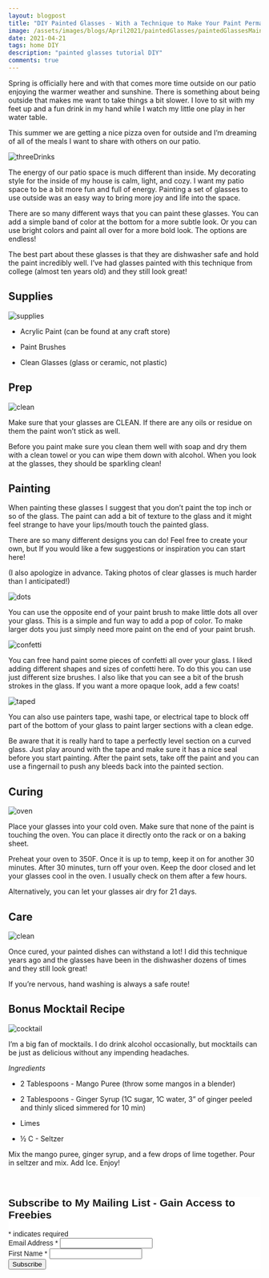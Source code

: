 ```yaml
---
layout: blogpost
title: "DIY Painted Glasses - With a Technique to Make Your Paint Permanent"
image: /assets/images/blogs/April2021/paintedGlasses/paintedGlassesMain.jpg
date: 2021-04-21
tags: home DIY
description: "painted glasses tutorial DIY"
comments: true
---
```

Spring is officially here and with that comes more time outside on our patio enjoying the warmer weather and sunshine. There is something about being outside that makes me want to take things a bit slower. I love to sit with my feet up and a fun drink in my hand while I watch my little one play in her water table.

This summer we are getting a nice pizza oven for outside and I’m dreaming of all of the meals I want to share with others on our patio. 

![threeDrinks](/assets/images/blogs/April2021/paintedGlasses/threeDrinks.jpg)

The energy of our patio space is much different than inside. My decorating style for the inside of my house is calm, light, and cozy. I want my patio space to be a bit more fun and full of energy. Painting a set of glasses to use outside was an easy way to bring more joy and life into the space. 

There are so many different ways that you can paint these glasses. You can add a simple band of color at the bottom for a more subtle look. Or you can use bright colors and paint all over for a more bold look. The options are endless!

The best part about these glasses is that they are dishwasher safe and hold the paint incredibly well. I’ve had glasses painted with this technique from college (almost ten years old) and they still look great!

## Supplies

![supplies](/assets/images/blogs/April2021/paintedGlasses/supplies.jpg)

* Acrylic Paint (can be found at any craft store)

* Paint Brushes

* Clean Glasses (glass or ceramic, not plastic)

## Prep

![clean](/assets/images/blogs/April2021/paintedGlasses/clean.jpg)

Make sure that your glasses are CLEAN. If there are any oils or residue on them the paint won’t stick as well. 

Before you paint make sure you clean them well with soap and dry them with a clean towel or you can wipe them down with alcohol. When you look at the glasses, they should be sparkling clean!

## Painting

When painting these glasses I suggest that you don’t paint the top inch or so of the glass. The paint can add a bit of texture to the glass and it might feel strange to have your lips/mouth touch the painted glass.

There are so many different designs you can do! Feel free to create your own, but If you would like a few suggestions or inspiration you can start here!

(I also apologize in advance. Taking photos of clear glasses is much harder than I anticipated!)

![dots](/assets/images/blogs/April2021/paintedGlasses/dots.jpg)

You can use the opposite end of your paint brush to make little dots all over your glass. This is a simple and fun way to add a pop of color. To make larger dots you just simply need more paint on the end of your paint brush.

![confetti](/assets/images/blogs/April2021/paintedGlasses/confetti.jpg)

You can free hand paint some pieces of confetti all over your glass. I liked adding different shapes and sizes of confetti here. To do this you can use just different size brushes. I also like that you can see a bit of the brush strokes in the glass. If you want a more opaque look, add a few coats!

![taped](/assets/images/blogs/April2021/paintedGlasses/taped.jpg)

You can also use painters tape, washi tape, or electrical tape to block off part of the bottom of your glass to paint larger sections with a clean edge. 

Be aware that it is really hard to tape a perfectly level section on a curved glass. Just play around with the tape and make sure it has a nice seal before you start painting. After the paint sets, take off the paint and you can use a fingernail to push any bleeds back into the painted section.

## Curing

![oven](/assets/images/blogs/April2021/paintedGlasses/oven.jpg)

Place your glasses into your cold oven. Make sure that none of the paint is touching the oven. You can place it directly onto the rack or on a baking sheet.

Preheat your oven to 350F. Once it is up to temp, keep it on for another 30 minutes. After 30 minutes, turn off your oven. Keep the door closed and let your glasses cool in the oven. I usually check on them after a few hours.

Alternatively, you can let your glasses air dry for 21 days. 

## Care

![clean](/assets/images/blogs/April2021/paintedGlasses/clean.jpg)

Once cured, your painted dishes can withstand a lot! I did this technique years ago and the glasses have been in the dishwasher dozens of times and they still look great!

If you’re nervous, hand washing is always a safe route!

## Bonus Mocktail Recipe

![cocktail](/assets/images/blogs/April2021/paintedGlasses/cocktail.jpg)

I’m a big fan of mocktails. I do drink alcohol occasionally, but mocktails can be just as delicious without any impending headaches.

*Ingredients*

* 2 Tablespoons - Mango Puree (throw some mangos in a blender)

* 2 Tablespoons - Ginger Syrup (1C sugar, 1C water, 3” of ginger peeled and thinly sliced simmered for 10 min)

* Limes

* ½ C - Seltzer

Mix the mango puree, ginger syrup, and a few drops of lime together. Pour in seltzer and mix. Add Ice. Enjoy!




<br>

<!-- Begin Mailchimp Signup Form -->
<link href="//cdn-images.mailchimp.com/embedcode/classic-10_7.css" rel="stylesheet" type="text/css">
<style type="text/css">
    #mc_embed_signup{background:#fff; clear:left; font:14px Helvetica,Arial,sans-serif; }
    /* Add your own Mailchimp form style overrides in your site stylesheet or in this style block.
       We recommend moving this block and the preceding CSS link to the HEAD of your HTML file. */
</style>
<div id="mc_embed_signup">
<form action="https://Joyberrystudios.us1.list-manage.com/subscribe/post?u=eca5a397f2fb0d58dcb66315c&amp;id=99d28d5b5c" method="post" id="mc-embedded-subscribe-form" name="mc-embedded-subscribe-form" class="validate" target="_blank" novalidate>
    <div id="mc_embed_signup_scroll">
    <h2>Subscribe to My Mailing List - Gain Access to Freebies</h2>
<div class="indicates-required"><span class="asterisk">*</span> indicates required</div>
<div class="mc-field-group">
    <label for="mce-EMAIL">Email Address  <span class="asterisk">*</span>
</label>
    <input type="email" value="" name="EMAIL" class="required email" id="mce-EMAIL">
</div>
<div class="mc-field-group">
    <label for="mce-FNAME">First Name  <span class="asterisk">*</span>
</label>
    <input type="text" value="" name="FNAME" class="required" id="mce-FNAME">
</div>
    <div id="mce-responses" class="clear">
        <div class="response" id="mce-error-response" style="display:none"></div>
        <div class="response" id="mce-success-response" style="display:none"></div>
    </div>    <!-- real people should not fill this in and expect good things - do not remove this or risk form bot signups-->
    <div style="position: absolute; left: -5000px;" aria-hidden="true"><input type="text" name="b_eca5a397f2fb0d58dcb66315c_99d28d5b5c" tabindex="-1" value=""></div>
    <div class="clear"><input type="submit" value="Subscribe" name="subscribe" id="mc-embedded-subscribe" class="button"></div>
    </div>
</form>
</div>
<script type='text/javascript' src='//s3.amazonaws.com/downloads.mailchimp.com/js/mc-validate.js'></script><script type='text/javascript'>(function($) {window.fnames = new Array(); window.ftypes = new Array();fnames[0]='EMAIL';ftypes[0]='email';fnames[1]='FNAME';ftypes[1]='text';fnames[2]='LNAME';ftypes[2]='text';fnames[3]='ADDRESS';ftypes[3]='address';fnames[4]='PHONE';ftypes[4]='phone';fnames[5]='BIRTHDAY';ftypes[5]='birthday';fnames[6]='OPTIN';ftypes[6]='text';}(jQuery));var $mcj = jQuery.noConflict(true);</script>
<!--End mc_embed_signup-->

<br>
<br>
